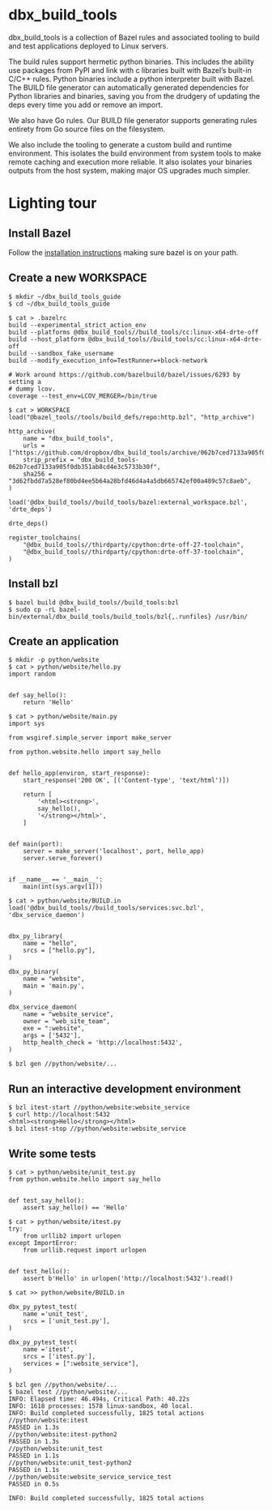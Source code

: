 # dbx\_build\_tools
dbx\_build\_tools is a collection of Bazel rules and associated tooling to build and test applications deployed to Linux servers.

The build rules support hermetic python binaries. This includes the ability use packages from PyPI and link with c libraries built with Bazel’s built-in C/C++ rules. Python binaries include a python interpreter built with Bazel.  The BUILD file generator can automatically generated dependencies for Python libraries and binaries, saving you from the drudgery of updating the deps every time you add or remove an import.

We also have Go rules. Our BUILD file generator supports generating rules entirety from Go source files on the filesystem.

We also include the tooling to generate a custom build and runtime environment. This isolates the build environment from system tools to make remote caching and execution more reliable. It also isolates your binaries outputs from the host system, making major OS upgrades much simpler.

# Lighting tour
## Install Bazel
Follow the [installation instructions](https://docs.bazel.build/versions/master/install.html) making sure bazel is on your path.

## Create a new WORKSPACE
    $ mkdir ~/dbx_build_tools_guide
    $ cd ~/dbx_build_tools_guide

    $ cat > .bazelrc
    build --experimental_strict_action_env
    build --platforms @dbx_build_tools//build_tools/cc:linux-x64-drte-off
    build --host_platform @dbx_build_tools//build_tools/cc:linux-x64-drte-off
    build --sandbox_fake_username
    build --modify_execution_info=TestRunner=+block-network

    # Work around https://github.com/bazelbuild/bazel/issues/6293 by setting a
    # dummy lcov.
    coverage --test_env=LCOV_MERGER=/bin/true
    
    $ cat > WORKSPACE
    load("@bazel_tools//tools/build_defs/repo:http.bzl", "http_archive")
    
    http_archive(
        name = "dbx_build_tools",
        urls = ["https://github.com/dropbox/dbx_build_tools/archive/062b7ced7133a905f0db351ab8cd4e3c5733b30f.tar.gz"],
        strip_prefix = "dbx_build_tools-062b7ced7133a905f0db351ab8cd4e3c5733b30f",
        sha256 = "3d62fbdd7a528ef80bd4ee5b64a28bfd46d4a4a5db665742ef00a489c57c8aeb",
    )
    
    load('@dbx_build_tools//build_tools/bazel:external_workspace.bzl', 'drte_deps')
    
    drte_deps()
    
    register_toolchains(
        "@dbx_build_tools//thirdparty/cpython:drte-off-27-toolchain",
        "@dbx_build_tools//thirdparty/cpython:drte-off-37-toolchain",
    )
## Install bzl
    $ bazel build @dbx_build_tools//build_tools:bzl
    $ sudo cp -rL bazel-bin/external/dbx_build_tools/build_tools/bzl{,.runfiles} /usr/bin/


## Create an application
    $ mkdir -p python/website
    $ cat > python/website/hello.py
    import random
    
    
    def say_hello():
        return 'Hello'
    
    $ cat > python/website/main.py
    import sys
    
    from wsgiref.simple_server import make_server
    
    from python.website.hello import say_hello
    
    
    def hello_app(environ, start_response):
        start_response('200 OK', [('Content-type', 'text/html')])
    
        return [
            '<html><strong>',
            say_hello(),
            '</strong></html>',
        ]
    
    
    def main(port):
        server = make_server('localhost', port, hello_app)
        server.serve_forever()
    
    
    if __name__ == '__main__':
        main(int(sys.argv[1]))
    
    $ cat > python/website/BUILD.in
    load('@dbx_build_tools//build_tools/services:svc.bzl', 'dbx_service_daemon')
    
    
    dbx_py_library(
        name = "hello",
        srcs = ["hello.py"],
    )
    
    dbx_py_binary(
        name = "website",
        main = 'main.py',
    )
    
    dbx_service_daemon(
        name = "website_service",
        owner = "web_site_team",
        exe = ":website",
        args = ['5432'],
        http_health_check = 'http://localhost:5432',
    )
    
    $ bzl gen //python/website/...


## Run an interactive development environment
    $ bzl itest-start //python/website:website_service
    $ curl http://localhost:5432
    <html><strong>Hello</strong></html>
    $ bzl itest-stop //python/website:website_service


## Write some tests
    $ cat > python/website/unit_test.py
    from python.website.hello import say_hello
    
    
    def test_say_hello():
        assert say_hello() == 'Hello'
    
    $ cat > python/website/itest.py
    try:
        from urllib2 import urlopen
    except ImportError:
        from urllib.request import urlopen
    
    
    def test_hello():
        assert b'Hello' in urlopen('http://localhost:5432').read()
    
    $ cat >> python/website/BUILD.in

    dbx_py_pytest_test(
        name ='unit_test',
        srcs = ['unit_test.py'],
    )
    
    dbx_py_pytest_test(
        name ='itest',
        srcs = ['itest.py'],
        services = [":website_service"],
    )
    
    $ bzl gen //python/website/...
    $ bazel test //python/website/...
    INFO: Elapsed time: 46.494s, Critical Path: 40.22s
    INFO: 1618 processes: 1578 linux-sandbox, 40 local.
    INFO: Build completed successfully, 1825 total actions
    //python/website:itest                                                   PASSED in 1.3s
    //python/website:itest-python2                                           PASSED in 1.3s
    //python/website:unit_test                                               PASSED in 1.1s
    //python/website:unit_test-python2                                       PASSED in 1.1s
    //python/website:website_service_service_test                            PASSED in 0.5s
    
    INFO: Build completed successfully, 1825 total actions
